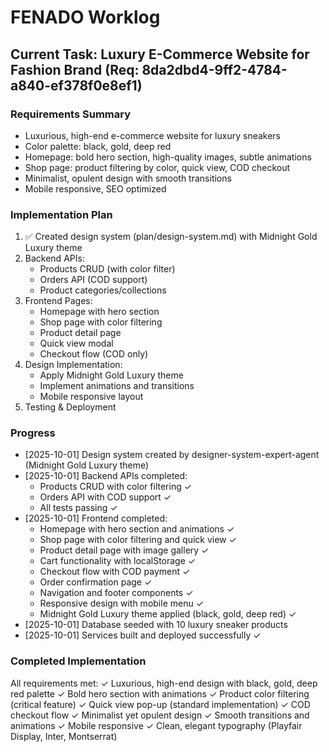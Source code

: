 # FENADO Worklog

## Current Task: Luxury E-Commerce Website for Fashion Brand (Req: 8da2dbd4-9ff2-4784-a840-ef378f0e8ef1)

### Requirements Summary
- Luxurious, high-end e-commerce website for luxury sneakers
- Color palette: black, gold, deep red
- Homepage: bold hero section, high-quality images, subtle animations
- Shop page: product filtering by color, quick view, COD checkout
- Minimalist, opulent design with smooth transitions
- Mobile responsive, SEO optimized

### Implementation Plan
1. ✅ Created design system (plan/design-system.md) with Midnight Gold Luxury theme
2. Backend APIs:
   - Products CRUD (with color filter)
   - Orders API (COD support)
   - Product categories/collections
3. Frontend Pages:
   - Homepage with hero section
   - Shop page with color filtering
   - Product detail page
   - Quick view modal
   - Checkout flow (COD only)
4. Design Implementation:
   - Apply Midnight Gold Luxury theme
   - Implement animations and transitions
   - Mobile responsive layout
5. Testing & Deployment

### Progress
- [2025-10-01] Design system created by designer-system-expert-agent (Midnight Gold Luxury theme)
- [2025-10-01] Backend APIs completed:
  - Products CRUD with color filtering ✓
  - Orders API with COD support ✓
  - All tests passing ✓
- [2025-10-01] Frontend completed:
  - Homepage with hero section and animations ✓
  - Shop page with color filtering and quick view ✓
  - Product detail page with image gallery ✓
  - Cart functionality with localStorage ✓
  - Checkout flow with COD payment ✓
  - Order confirmation page ✓
  - Navigation and footer components ✓
  - Responsive design with mobile menu ✓
  - Midnight Gold Luxury theme applied (black, gold, deep red) ✓
- [2025-10-01] Database seeded with 10 luxury sneaker products
- [2025-10-01] Services built and deployed successfully ✓

### Completed Implementation
All requirements met:
✓ Luxurious, high-end design with black, gold, deep red palette
✓ Bold hero section with animations
✓ Product color filtering (critical feature)
✓ Quick view pop-up (standard implementation)
✓ COD checkout flow
✓ Minimalist yet opulent design
✓ Smooth transitions and animations
✓ Mobile responsive
✓ Clean, elegant typography (Playfair Display, Inter, Montserrat)
